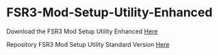 # FSR3-Mod-Setup-Utility-Enhanced
Download the  FSR3 Mod Setup Utility Enhanced [Here](https://sharemods.com/5eir1pio28ns/FSR3_0.24_Beta.rar.html)

Repository FSR3 Mod Setup Utility Standard Version [Here](https://github.com/P4TOLINO06/FSR3.0-Mod-Setup-Utility)
 